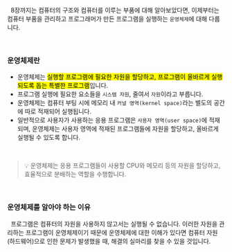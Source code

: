 &nbsp;&nbsp;8장까지는 컴퓨터의 구조와 컴퓨터를 이루는 부품에 대해 알아보았다면, 이제부터는 컴퓨터 부품을 관리하고 프로그래머가 만든 프로그램을 실행하는 `운영체제`에 대해 다룹니다.

<br>

### 운영체제란

- 운영체제는 <mark>실행할 프로그램에 필요한 자원을 할당하고, 프로그램이 올바르게 실행되도록 돕는 특별한 프로그램</mark>입니다.
- 프로그램 실행에 필요한 요소들을 `시스템 자원`, 줄여서 `자원`이라고 부릅니다.
- 운영체제는 컴퓨터 부팅 시에 메모리 내 `커널 영역(kernel space)`라는 별도의 공간에 따로 적재되어 실행됩니다.
- 일반적으로 사용자가 사용하는 응용 프로그램은 `사용자 영역(user space)`에 적재되며, 운영체제는 사용자 영역에 적재된 프로그램들에 자원을 할당하고, 올바르게 실행될 수 있도록 합니다.

<br>

> 💡 운영체제는 응용 프로그램들이 사용할 CPU와 메모리 등의 자원을 할당하고, 효율적으로 분배하는 역할을 수행합니다.

<br>

### 운영체제를 알아야 하는 이유

&nbsp;&nbsp;프로그램은 컴퓨터의 자원을 사용하지 않고서는 실행될 수 없습니다. 이러한 자원을 관리하는 프로그램이 운영체제이기 때문에 운영체제에 대한 이해가 있다면 컴퓨터 자원(하드웨어)으로 인한 문제가 발생했을 때, 해결의 실마리를 찾을 수 있을 것입니다.

<br>
